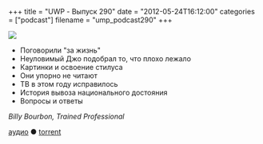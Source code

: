 +++
title = "UWP - Выпуск 290"
date = "2012-05-24T16:12:00"
categories = ["podcast"]
filename = "ump_podcast290"
+++

![](https://podcast.umputun.com/images/uwp/uwp290.jpg)


- Поговoрили "за жизнь"
- Неуловимый Джо подобрал то, что плохо лежало
- Картинки и освоение стилуса
- Они упорно не читают
- ТВ в этом году исправилось
- История вывоза национального достояния
- Вопросы и ответы

_Billy Bourbon, Trained Professional_

[аудио](https://podcast.umputun.com/media/ump_podcast290.mp3) ● [torrent](http://archive.rucast.net/uwp/media/ump_podcast290.mp3.torrent)


<audio src="https://podcast.umputun.com/media/ump_podcast290.mp3" preload="none">
